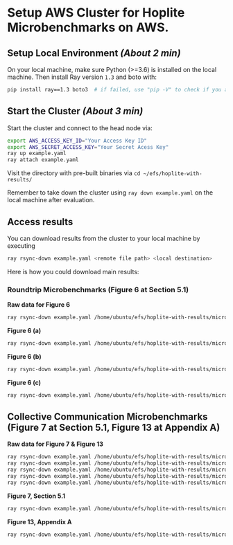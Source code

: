 # Setup AWS Cluster for Hoplite Microbenchmarks on AWS.

## Setup Local Environment _(About 2 min)_

On your local machine, make sure Python (>=3.6) is installed on the local machine. Then install Ray version `1.3` and boto with:

~~~bash
pip install ray==1.3 boto3  # if failed, use "pip -V" to check if you are using python3
~~~

## Start the Cluster _(About 3 min)_

Start the cluster and connect to the head node via:

~~~bash
export AWS_ACCESS_KEY_ID="Your Access Key ID"
export AWS_SECRET_ACCESS_KEY="Your Secret Acess Key"
ray up example.yaml
ray attach example.yaml
~~~

Visit the directory with pre-built binaries via `cd ~/efs/hoplite-with-results/`

Remember to take down the cluster using `ray down example.yaml` on the local machine after evaluation.

## Access results

You can download results from the cluster to your local machine by executing

~~~bash
ray rsync-down example.yaml <remote file path> <local destination>
~~~

Here is how you could download main results:

### Roundtrip Microbenchmarks (Figure 6 at Section 5.1)

**Raw data for Figure 6**

~~~bash
ray rsync-down example.yaml /home/ubuntu/efs/hoplite-with-results/microbenchmarks/roundtrip-results.csv .
~~~

**Figure 6 (a)**

~~~bash
ray rsync-down example.yaml /home/ubuntu/efs/hoplite-with-results/microbenchmarks/RTT1K.pdf .
~~~

**Figure 6 (b)**

~~~bash
ray rsync-down example.yaml /home/ubuntu/efs/hoplite-with-results/microbenchmarks/RTT1M.pdf .
~~~

**Figure 6 (c)**

~~~bash
ray rsync-down example.yaml /home/ubuntu/efs/hoplite-with-results/microbenchmarks/RTT1G.pdf .
~~~

## Collective Communication Microbenchmarks (Figure 7 at Section 5.1, Figure 13 at Appendix A)

**Raw data for Figure 7 & Figure 13**

~~~bash
ray rsync-down example.yaml /home/ubuntu/efs/hoplite-with-results/microbenchmarks/mpi-cpp/mpi_results.csv .
ray rsync-down example.yaml /home/ubuntu/efs/hoplite-with-results/microbenchmarks/hoplite-cpp/hoplite_results.csv .
ray rsync-down example.yaml /home/ubuntu/efs/hoplite-with-results/microbenchmarks/gloo-cpp/gloo_results.csv .
ray rsync-down example.yaml /home/ubuntu/efs/hoplite-with-results/microbenchmarks/ray-python/ray-microbenchmark.csv .
ray rsync-down example.yaml /home/ubuntu/efs/hoplite-with-results/microbenchmarks/dask-python/dask_results.csv .
~~~

**Figure 7, Section 5.1**

~~~bash
ray rsync-down example.yaml /home/ubuntu/efs/hoplite-with-results/microbenchmarks/microbenchmarks-large.pdf .
~~~

**Figure 13, Appendix A**

~~~bash
ray rsync-down example.yaml /home/ubuntu/efs/hoplite-with-results/microbenchmarks/microbenchmarks-small.pdf .
~~~
